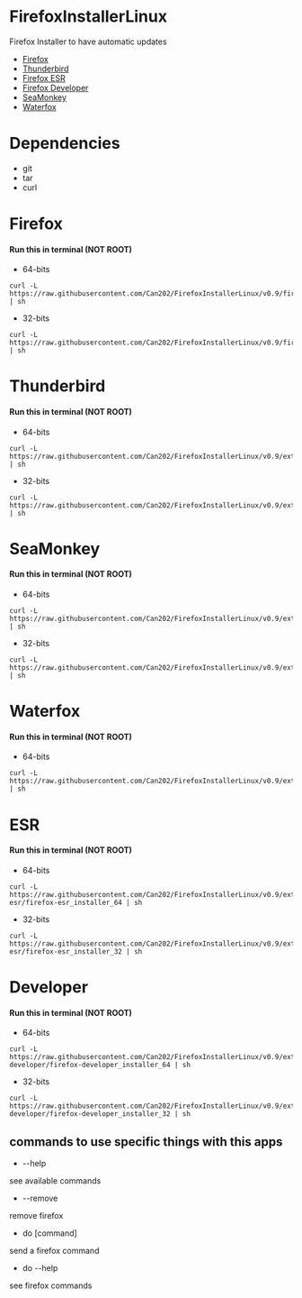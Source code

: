 # FirefoxInstallerLinux
Firefox Installer to have automatic updates

- [Firefox](#Firefox)
- [Thunderbird](#Thunderbird)
- [Firefox ESR](#ESR)
- [Firefox Developer](#Developer)
- [SeaMonkey](#SeaMonkey)
- [Waterfox](#Waterfox)

# Dependencies

- git
- tar
- curl

# Firefox

#### Run this in terminal (NOT ROOT)

- 64-bits
~~~
curl -L https://raw.githubusercontent.com/Can202/FirefoxInstallerLinux/v0.9/firefox_installer_64 | sh
~~~
- 32-bits
~~~
curl -L https://raw.githubusercontent.com/Can202/FirefoxInstallerLinux/v0.9/firefox_installer_32 | sh
~~~

# Thunderbird

#### Run this in terminal (NOT ROOT)

- 64-bits
~~~
curl -L https://raw.githubusercontent.com/Can202/FirefoxInstallerLinux/v0.9/extras/thunderbird/thunderbird_installer_64 | sh
~~~
- 32-bits
~~~
curl -L https://raw.githubusercontent.com/Can202/FirefoxInstallerLinux/v0.9/extras/thunderbird/thunderbird_installer_32 | sh
~~~


# SeaMonkey

#### Run this in terminal (NOT ROOT)
- 64-bits
~~~
curl -L https://raw.githubusercontent.com/Can202/FirefoxInstallerLinux/v0.9/extras/seamonkey/seamonkey_installer_64 | sh
~~~
- 32-bits
~~~
curl -L https://raw.githubusercontent.com/Can202/FirefoxInstallerLinux/v0.9/extras/seamonkey/seamonkey_installer_32 | sh
~~~

# Waterfox

#### Run this in terminal (NOT ROOT)
- 64-bits
~~~
curl -L https://raw.githubusercontent.com/Can202/FirefoxInstallerLinux/v0.9/extras/waterfox/waterfox_installer_64 | sh
~~~

# ESR

#### Run this in terminal (NOT ROOT)

- 64-bits
~~~
curl -L https://raw.githubusercontent.com/Can202/FirefoxInstallerLinux/v0.9/extras/firefox-esr/firefox-esr_installer_64 | sh
~~~
- 32-bits
~~~
curl -L https://raw.githubusercontent.com/Can202/FirefoxInstallerLinux/v0.9/extras/firefox-esr/firefox-esr_installer_32 | sh
~~~


# Developer

#### Run this in terminal (NOT ROOT)

- 64-bits
~~~
curl -L https://raw.githubusercontent.com/Can202/FirefoxInstallerLinux/v0.9/extras/firefox-developer/firefox-developer_installer_64 | sh
~~~
- 32-bits
~~~
curl -L https://raw.githubusercontent.com/Can202/FirefoxInstallerLinux/v0.9/extras/firefox-developer/firefox-developer_installer_32 | sh
~~~



## commands to use specific things with this apps

- --help

see available commands

- --remove

remove firefox

- do [command]

send a firefox command

- do --help

see firefox commands
